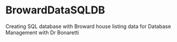 # BrowardDataSQLDB
Creating SQL database with Broward house listing data for Database Management with Dr Bonaretti
